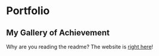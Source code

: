 # Portfolio
## My Gallery of Achievement

Why are you reading the readme?  The website is [right here](https://philotfarnsworth.github.io/Portfolio/)!

